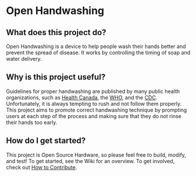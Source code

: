 # Open Handwashing

## What does this project do?

Open Handwashing is a device to help people wash their hands better and prevent the spread of disease. It works by controlling the timing of soap and water delivery.

## Why is this project useful?

Guidelines for proper handwashing are published by many public health organizations, such as [Health Canada](https://www.canada.ca/en/health-canada/services/healthy-living/your-health/diseases/benefits-hand-washing.html), the [WHO](https://www.who.int/gpsc/clean_hands_protection/en/), and the [CDC](https://www.cdc.gov/handwashing/when-how-handwashing.html). Unfortunately, it is always tempting to rush and not follow them properly. This project aims to promote correct handwashing technique by prompting users at each step of the process and making sure that they do not rinse their hands too early.

## How do I get started?

This project is Open Source Hardware, so please feel free to build, modify, and test! To get started, see the Wiki for an overview. To get involved, check out [How to Contribute](CONTRIBUTING.md).
